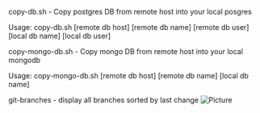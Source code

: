 copy-db.sh - Copy postgres DB from remote host into your local posgres

Usage:  copy-db.sh [remote db host] [remote db name] [remote db user] [local db name] [local db user]


copy-mongo-db.sh - Copy mongo DB from remote host into your local mongodb

Usage:  copy-mongo-db.sh [remote db host] [remote db name] [local db name]


git-branches - display all branches sorted by last change
![Picture](https://coderwall-assets-0.s3.amazonaws.com/uploads/picture/file/1586/git-hist.png)
